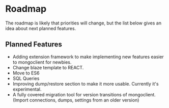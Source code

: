 # Roadmap

The roadmap is likely that priorities will change, but the list below gives an idea about next planned features.

## Planned Features

- Adding extension framework to make implementing new features easier to mongoclient for newbies.
- Change blaze template to REACT.
- Move to ES6
- SQL Queries
- Improving dump/restore section to make it more usable. Currently it's experimental.
- A fully covered migration tool for version transitions of mongoclient. (Import connections, dumps, settings from an older version)
